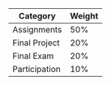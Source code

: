 | Category      | Weight |
| ------------- | ------ |
| Assignments   | 50%    |
| Final Project | 20%    |
| Final Exam    | 20%    |
| Participation | 10%    |

